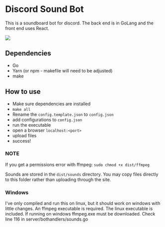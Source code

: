 # Discord Sound Bot

This is a soundboard bot for discord. The back end is in GoLang and the front end uses React.

<img src="http://i.imgur.com/jtAyJZ1.png"/>

## Dependencies
- Go
- Yarn (or npm - makefile will need to be adjusted)
- make

## How to use

- Make sure dependencies are installed
- `make all`
- Rename the `config.template.json` to `config.json`
- add configurations to `config.json`
- run the executable
- open a browser `localhost:<port>`
- upload files
- success!

### NOTE

If you get a permissions error with ffmpeg:
`sudo chmod +x dist/ffmpeg`

Sounds are stored in the `dist/sounds` directory. You may copy files directly to this folder rather than uploading through the site.

### Windows
I've only compiled and run this on linux, but it should work on windows with little changes.
An ffmpeg executable is required. The linux executable is included.
If running on windows ffmpeg.exe must be downloaded.
Check line 116 in server/bothandlers/sounds.go

